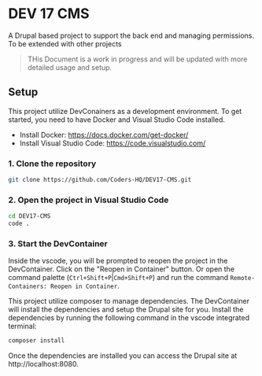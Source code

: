 # DEV 17 CMS

A Drupal based project to support the back end and managing permissions.
To be extended with other projects

> THis Document is a work in progress and will be updated with more detailed usage and setup.

## Setup

This project utilize DevConainers as a development environment. To get started, you need to have Docker and Visual Studio Code installed.

- Install Docker: https://docs.docker.com/get-docker/
- Install Visual Studio Code: https://code.visualstudio.com/

### 1. Clone the repository

```bash
git clone https://github.com/Coders-HQ/DEV17-CMS.git
```

### 2. Open the project in Visual Studio Code

```bash
cd DEV17-CMS
code .
```

### 3. Start the DevContainer

Inside the vscode, you will be prompted to reopen the project in the DevContainer. Click on the "Reopen in Container" button.
Or open the command palette (`Ctrl+Shift+P`|`Cmd+Shift+P`) and run the command `Remote-Containers: Reopen in Container`.

This project utilize composer to manage dependencies. The DevContainer will install the dependencies and setup the Drupal site for you.
Install the dependencies by running the following command in the vscode integrated terminal:

```bash
composer install
```

Once the dependencies are installed you can access the Drupal site at http://localhost:8080.
